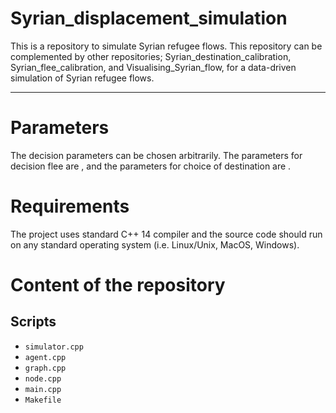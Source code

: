 # Syrian_displacement_simulation
This is a repository to simulate Syrian refugee flows. This repository can be complemented by other repositories; Syrian_destination_calibration, Syrian_flee_calibration, and Visualising_Syrian_flow, for a data-driven simulation of Syrian refugee flows.
***
# Parameters
The decision parameters can be chosen arbitrarily. The parameters for decision flee are , and the parameters for choice of destination are . 
# Requirements

The project uses standard C++ 14 compiler and the source code should run on any standard operating system (i.e. Linux/Unix, MacOS, Windows).

# Content of the repository

## Scripts

  - `simulator.cpp`
  - `agent.cpp`
  - `graph.cpp`
  - `node.cpp`
  - `main.cpp`
  - `Makefile`
